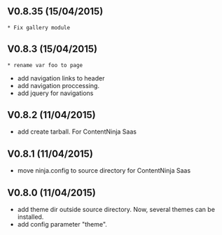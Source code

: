 
## V0.8.35 (15/04/2015)

	* Fix gallery module


## V0.8.3 (15/04/2015)

	* rename var foo to page
  * add navigation links to header 
  * add navigation proccessing.
  * add jquery for navigations

## V0.8.2 (11/04/2015)

  * add create tarball. For ContentNinja Saas

## V0.8.1 (11/04/2015)

  * move ninja.config to source directory for ContentNinja Saas

## V0.8.0 (11/04/2015)

  * add theme dir outside source directory. Now, several themes can be installed.
  * add config parameter "theme".

